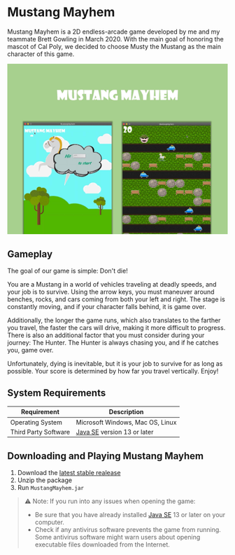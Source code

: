 # Mustang Mayhem
Mustang Mayhem is a 2D endless-arcade game developed by me and my teammate Brett Gowling in March 2020. With the main goal of honoring the mascot of Cal Poly, we decided to choose Musty the Mustang as the main character of this game.

![image](https://github.com/tnam02112001/mustangmayhem/blob/master/Mustang%20Mayhem.jpg)

## Gameplay
The goal of our game is simple: Don't die!

You are a Mustang in a world of vehicles traveling at deadly speeds, and your job is to survive. Using the arrow keys, you must maneuver around benches, rocks, and cars coming from both your left and right. The stage is constantly moving, and if your character falls behind, it is game over. 

Additionally, the longer the game runs, which also translates to the farther you travel, the faster the cars will drive, making it more difficult to progress. There is also an additional factor that you must consider during your journey: The Hunter. The Hunter is always chasing you, and if he catches you, game over.

Unfortunately, dying is inevitable, but it is your job to survive for as long as possible. Your score is determined by how far you travel vertically. Enjoy!

## System Requirements
| Requirement | Description |
| --- | --- |
| Operating System | Microsoft Windows, Mac OS, Linux |
| Third Party Software | [Java SE](https://www.oracle.com/java/technologies/javase-downloads.html) version 13 or later |

## Downloading and Playing Mustang Mayhem
1. Download the [latest stable realease](https://github.com/tnam02112001/mustangmayhem/releases/latest/download/MustangMayhem.zip)
2. Unzip the package
3. Run `MustangMayhem.jar`

>⚠ Note: If you run into any issues when opening the game:
> - Be sure that you have already installed [Java SE](https://www.oracle.com/java/technologies/javase-downloads.html) 13 or later on your computer.
> - Check if any antivirus software prevents the game from running. Some antivirus software might warn users about opening executable files downloaded from the Internet.
